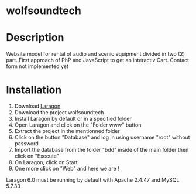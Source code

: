 # wolfsoundtech
# Description

Website model for rental of audio and scenic equipment divided in two (2) part. First approach of PhP and JavaScript to get an interactiv Cart. 
Contact form not implemented yet

# Installation

1. Download [Laragon](https://github.com/leokhoa/laragon/releases/download/6.0.0/laragon-wamp.exe) 
2. Download the project wolfsoundtech
3. Install Laragon by default or in a specified folder
4. Open Laragon and click on the "Folder www" button
5. Extract the project in the mentionned folder
6. Click on the button "Database" and log in using username "root" without password
7. Import the database from the folder "bdd" inside of the main folder then click on "Execute"
8. On Laragon, click on Start
9. One more click on "Web" and here we are !

Laragon 6.0 must be running by default with Apache 2.4.47 and MySQL 5.7.33
